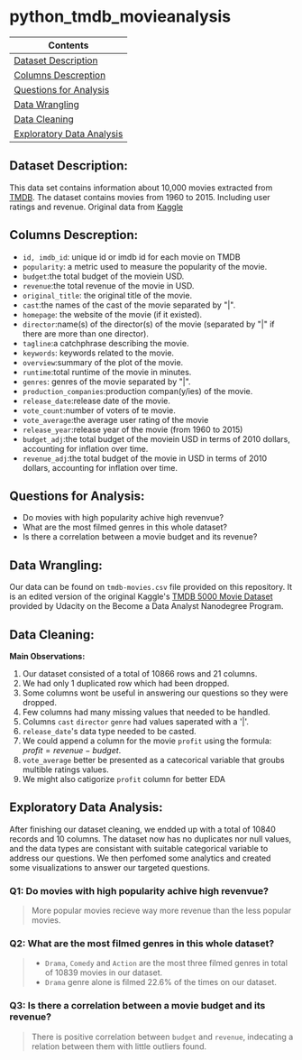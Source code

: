 # python_tmdb_movieanalysis

| Contents 											 	   	|
| -------- 											 	   	|
| [Dataset Description](#Dataset-Description)			   	|
| [Columns Descreption](#Columns-Descreption) 		   		|
| [Questions for Analysis](#Questions-for-Analysis)	   		|
| [Data Wrangling](#Data-Wrangling)					   		|
| [Data Cleaning](#Data-Cleaning)						   	|
| [Exploratory Data Analysis](#Exploratory-Data-Analysis)

## Dataset Description: 
This data set contains information about 10,000 movies extracted from [TMDB](https://www.themoviedb.org/). The dataset contains movies from 1960 to 2015. Including user ratings and revenue. Original data from [Kaggle](https://www.kaggle.com/tmdb/tmdb-movie-metadata)

## Columns Descreption:
- `id, imdb_id`: unique id or imdb id for each movie on TMDB
- `popularity`: a metric used to measure the popularity of the movie.
- `budget`:the total budget of the moviein USD.
- `revenue`:the total revenue of the movie in USD.
- `original_title`: the original title of the movie.
- `cast`:the names of the cast of the movie separated by "|".
- `homepage`: the website of the movie (if it existed).
- `director`:name(s) of the director(s) of the movie (separated by "|" if there are more than one director).
- `tagline`:a catchphrase describing the movie.
- `keywords`: keywords related to the movie.
- `overview`:summary of the plot of the movie.
- `runtime`:total runtime of the movie in minutes.
- `genres`: genres of the movie separated by "|".
- `production_companies`:production compan(y/ies) of the movie.
- `release_date`:release date of the movie.
- `vote_count`:number of voters of te movie.
- `vote_average`:the average user rating of the movie
- `release_year`:release year of the movie (from 1960 to 2015)
- `budget_adj`:the total budget of the moviein USD in terms of 2010 dollars, accounting for inflation over time.
- `revenue_adj`:the total budget of the movie in USD in terms of 2010 dollars, accounting for inflation over time.

## Questions for Analysis:
- Do movies with high popularity achive high revenvue?
- What are the most filmed genres in this whole dataset?
- Is there a correlation between a movie budget and its revenue?

## Data Wrangling:
Our data can be found on `tmdb-movies.csv` file provided on this repository. It is an edited version of the original Kaggle's [TMDB 5000 Movie Dataset](https://www.kaggle.com/tmdb/tmdb-movie-metadata) provided by Udacity on the Become a Data Analyst Nanodegree Program. 

## Data Cleaning:
**Main Observations:**
1. Our dataset consisted of a total of 10866 rows and 21 columns.
2. We had only 1 duplicated row which had been dropped.
3. Some columns wont be useful in answering our questions so they were dropped.
4. Few columns had many missing values that needed to be handled.
5. Columns `cast` `director` `genre` had values saperated with a '|'.
6. `release_date`'s data type needed to be casted.
7. We could append a column for the movie `profit` using the formula: $profit = revenue - budget$.
8. `vote_average` better be presented as a catecorical variable that groubs multible ratings values.
9. We might also catigorize `profit` column for better EDA

## Exploratory Data Analysis:
After finishing our dataset cleaning, we endded up with a total of 10840 records and 10 columns. The dataset now has no duplicates nor null values, and the data types are consistant with suitable categorical variable to address our questions.
We then perfomed some analytics and created some visualizations to answer our targeted questions.
### Q1: Do movies with high popularity achive high revenvue?
> More popular movies recieve way more revenue than the less popular movies.

### Q2: What are the most filmed genres in this whole dataset?
> - `Drama`, `Comedy` and `Action` are the most three filmed genres in total of 10839 movies in our dataset.
> - `Drama` genre alone is filmed 22.6% of the times on our dataset.

### Q3: Is there a correlation between a movie budget and its revenue?
> There is positive correlation between `budget` and `revenue`, indecating a relation between them with little outliers found. 
